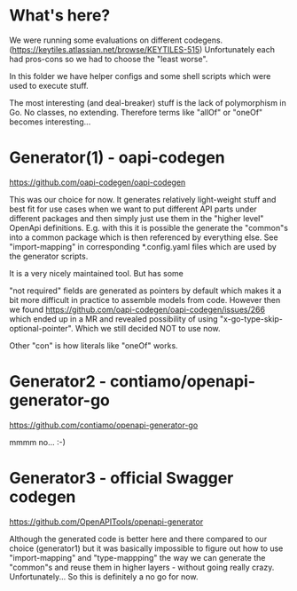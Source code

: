 # What's here?

We were running some evaluations on different codegens. (https://keytiles.atlassian.net/browse/KEYTILES-515)
Unfortunately each had pros-cons so we had to choose the "least worse".

In this folder we have helper configs and some shell scripts which were used to execute stuff.

The most interesting (and deal-breaker) stuff is the lack of polymorphism in Go. No classes, no extending.
Therefore terms like "allOf" or "oneOf" becomes interesting...

# Generator(1) - oapi-codegen

https://github.com/oapi-codegen/oapi-codegen

This was our choice for now. It generates relatively light-weight stuff and best fit for use cases when we want to put different API parts under
different packages and then simply just use them in the "higher level" OpenApi definitions. E.g. with this it is possible the generate the "common"s into
a common package which is then referenced by everything else. See "import-mapping" in corresponding *.config.yaml files which are used by the
generator scripts.

It is a very nicely maintained tool. But has some 

"not required" fields are generated as pointers by default which makes it a bit more difficult in practice to assemble models from code. However then we found 
https://github.com/oapi-codegen/oapi-codegen/issues/266 which ended up in a MR and revealed possibility of using "x-go-type-skip-optional-pointer". Which we
still decided NOT to use now.

Other "con" is how literals like "oneOf" works.


# Generator2 - contiamo/openapi-generator-go

https://github.com/contiamo/openapi-generator-go 

mmmm no... :-)

# Generator3 - official Swagger codegen

https://github.com/OpenAPITools/openapi-generator

Although the generated code is better here and there compared to our choice (generator1) but it was basically impossible to figure out how to use
"import-mapping" and "type-mappping" the way we can generate the "common"s and reuse them in higher layers - without going really crazy. Unfortunately...
So this is definitely a no go for now.